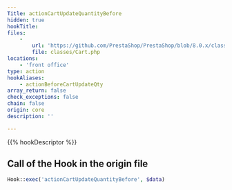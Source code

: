 ```yaml
---
Title: actionCartUpdateQuantityBefore
hidden: true
hookTitle: 
files:
    -
        url: 'https://github.com/PrestaShop/PrestaShop/blob/8.0.x/classes/Cart.php'
        file: classes/Cart.php
locations:
    - 'front office'
type: action
hookAliases:
    - actionBeforeCartUpdateQty
array_return: false
check_exceptions: false
chain: false
origin: core
description: ''

---
```


{{% hookDescriptor %}}

## Call of the Hook in the origin file

```php
Hook::exec('actionCartUpdateQuantityBefore', $data)
```
